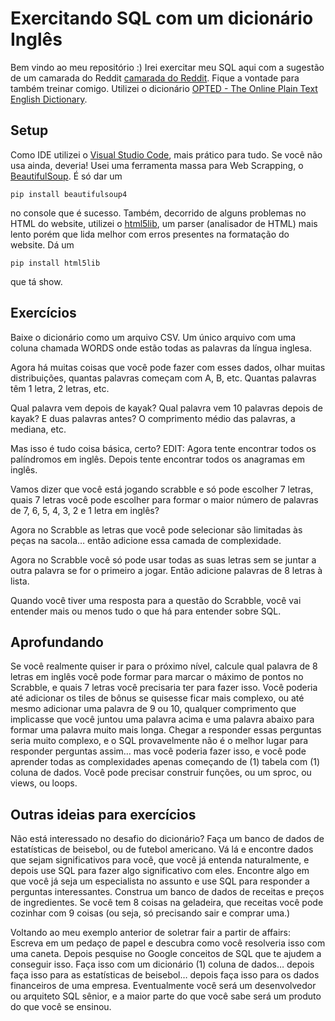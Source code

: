 # Exercitando SQL com um dicionário Inglês

Bem vindo ao meu repositório :)
Irei exercitar meu SQL aqui com a sugestão de um camarada do Reddit [camarada do Reddit](https://www.reddit.com/r/SQL/comments/g4ct1l/comment/fnx11mc/). Fique a vontade para também treinar comigo.
Utilizei o dicionário [OPTED - The Online Plain Text English Dictionary](https://www.mso.anu.edu.au/%7Eralph/OPTED/).

## Setup

Como IDE utilizei o [Visual Studio Code](https://code.visualstudio.com/), mais prático para tudo. Se você não usa ainda, deveria!
Usei uma ferramenta massa para Web Scrapping, o [BeautifulSoup](https://pypi.org/project/beautifulsoup4/). É só dar um
```shell
pip install beautifulsoup4
```
no console que é sucesso.
Também, decorrido de alguns problemas no HTML do website, utilizei o [html5lib](https://pypi.org/project/html5lib/), um parser (analisador de HTML) mais lento porém que lida melhor com erros presentes na formatação do website. Dá um 
```shell
pip install html5lib
```
que tá show.

## Exercícios

Baixe o dicionário como um arquivo CSV. Um único arquivo com uma coluna chamada WORDS onde estão todas as palavras da língua inglesa.

Agora há muitas coisas que você pode fazer com esses dados, olhar muitas distribuições, quantas palavras começam com A, B, etc. Quantas palavras têm 1 letra, 2 letras, etc.

Qual palavra vem depois de kayak? Qual palavra vem 10 palavras depois de kayak? E duas palavras antes? O comprimento médio das palavras, a mediana, etc.

Mas isso é tudo coisa básica, certo? EDIT: Agora tente encontrar todos os palíndromos em inglês. Depois tente encontrar todos os anagramas em inglês.

Vamos dizer que você está jogando scrabble e só pode escolher 7 letras, quais 7 letras você pode escolher para formar o maior número de palavras de 7, 6, 5, 4, 3, 2 e 1 letra em inglês?

Agora no Scrabble as letras que você pode selecionar são limitadas às peças na sacola… então adicione essa camada de complexidade.

Agora no Scrabble você só pode usar todas as suas letras sem se juntar a outra palavra se for o primeiro a jogar. Então adicione palavras de 8 letras à lista.

Quando você tiver uma resposta para a questão do Scrabble, você vai entender mais ou menos tudo o que há para entender sobre SQL.

## Aprofundando

Se você realmente quiser ir para o próximo nível, calcule qual palavra de 8 letras em inglês você pode formar para marcar o máximo de pontos no Scrabble, e quais 7 letras você precisaria ter para fazer isso. Você poderia até adicionar os tiles de bônus se quisesse ficar mais complexo, ou até mesmo adicionar uma palavra de 9 ou 10, qualquer comprimento que implicasse que você juntou uma palavra acima e uma palavra abaixo para formar uma palavra muito mais longa. Chegar a responder essas perguntas seria muito complexo, e o SQL provavelmente não é o melhor lugar para responder perguntas assim… mas você poderia fazer isso, e você pode aprender todas as complexidades apenas começando de (1) tabela com (1) coluna de dados. Você pode precisar construir funções, ou um sproc, ou views, ou loops.

## Outras ideias para exercícios

Não está interessado no desafio do dicionário? Faça um banco de dados de estatísticas de beisebol, ou de futebol americano. Vá lá e encontre dados que sejam significativos para você, que você já entenda naturalmente, e depois use SQL para fazer algo significativo com eles. Encontre algo em que você já seja um especialista no assunto e use SQL para responder a perguntas interessantes. Construa um banco de dados de receitas e preços de ingredientes. Se você tem 8 coisas na geladeira, que receitas você pode cozinhar com 9 coisas (ou seja, só precisando sair e comprar uma.)

Voltando ao meu exemplo anterior de soletrar fair a partir de affairs: Escreva em um pedaço de papel e descubra como você resolveria isso com uma caneta. Depois pesquise no Google conceitos de SQL que te ajudem a conseguir isso. Faça isso com um dicionário (1) coluna de dados… depois faça isso para as estatísticas de beisebol… depois faça isso para os dados financeiros de uma empresa. Eventualmente você será um desenvolvedor ou arquiteto SQL sênior, e a maior parte do que você sabe será um produto do que você se ensinou.